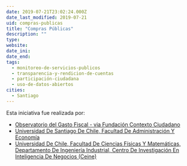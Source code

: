 ```yaml
---
date: 2019-07-21T23:02:24.000Z
date_last_modified: 2019-07-21
uid: compras-publicas
title: "Compras Públicas"
description: ""
type: 
website: 
date_ini: 
date_end: 
tags:
  - monitoreo-de-servicios-publicos
  - transparencia-y-rendicion-de-cuentas
  - participación-ciudadana
  - uso-de-datos-abiertos
cities: 
  - Santiago
---
```


Esta iniciativa fue realizada por:

- [Observatorio del Gasto Fiscal - via Fundación Contexto Ciudadano](/i/observatorio-del-gasto-fiscal-via-fundacion-contexto-ciudadano.html)
- [Universidad De Santiago De Chile, Facultad De Administración Y Economía](/i/universidad-de-santiago-de-chile-facultad-de-administracion-y-economia.html)
- [Universidad De Chile, Facultad De Ciencias Físicas Y Matemáticas, Departamento De Ingeniería Industrial, Centro De Investigación En Inteligencia De Negocios (Ceine)](/i/universidad-de-chile-facultad-de-ciencias-fisicas-y-matematicas-departamento-de-ingenieria-industrial-centro-de-investigacion-en-inteligencia-de-negocios-ceine.html)
